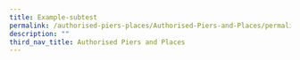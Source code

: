 ```yaml
---
title: Example-subtest
permalink: /authorised-piers-places/Authorised-Piers-and-Places/permalink/
description: ""
third_nav_title: Authorised Piers and Places
---
```


